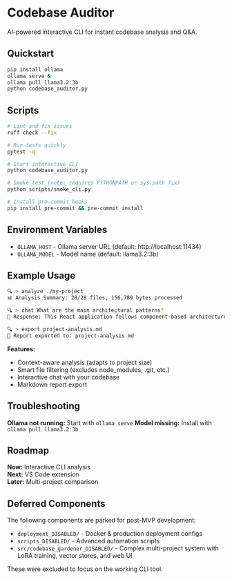 # Codebase Auditor

AI-powered interactive CLI for instant codebase analysis and Q&A.

## Quickstart

```bash
pip install ollama
ollama serve &
ollama pull llama3.2:3b
python codebase_auditor.py
```

## Scripts

```bash
# Lint and fix issues
ruff check --fix

# Run tests quickly
pytest -q

# Start interactive CLI
python codebase_auditor.py

# Smoke test (note: requires PYTHONPATH or sys.path fix)
python scripts/smoke_cli.py

# Install pre-commit hooks
pip install pre-commit && pre-commit install
```

## Environment Variables

- `OLLAMA_HOST` - Ollama server URL (default: http://localhost:11434)
- `OLLAMA_MODEL` - Model name (default: llama3.2:3b)

## Example Usage

```bash
🔍 > analyze ./my-project
📊 Analysis Summary: 28/28 files, 156,789 bytes processed

🔍 > chat What are the main architectural patterns?
💭 Response: This React application follows component-based architecture...

🔍 > export project-analysis.md
📄 Report exported to: project-analysis.md
```

**Features:**
- Context-aware analysis (adapts to project size)
- Smart file filtering (excludes node_modules, .git, etc.)
- Interactive chat with your codebase
- Markdown report export

## Troubleshooting

**Ollama not running:** Start with `ollama serve`
**Model missing:** Install with `ollama pull llama3.2:3b`

## Roadmap

**Now:** Interactive CLI analysis  
**Next:** VS Code extension  
**Later:** Multi-project comparison

## Deferred Components

The following components are parked for post-MVP development:

- `deployment_DISABLED/` - Docker & production deployment configs
- `scripts_DISABLED/` - Advanced automation scripts  
- `src/codebase_gardener_DISABLED/` - Complex multi-project system with LoRA training, vector stores, and web UI

These were excluded to focus on the working CLI tool.
